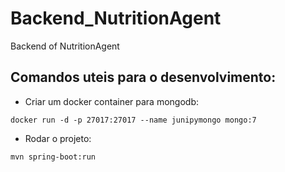 # Backend_NutritionAgent
Backend of NutritionAgent

## Comandos uteis para o desenvolvimento:
* Criar um docker container para mongodb:
```
docker run -d -p 27017:27017 --name junipymongo mongo:7
```
* Rodar o projeto:
```
mvn spring-boot:run
```

